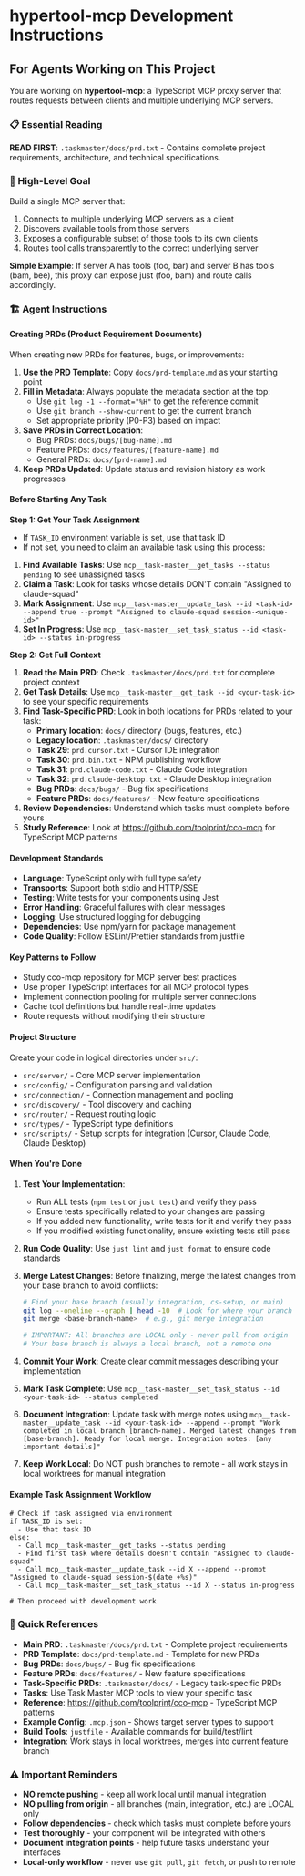 # hypertool-mcp Development Instructions

## For Agents Working on This Project

You are working on **hypertool-mcp**: a TypeScript MCP proxy server that routes requests between clients and multiple underlying MCP servers.

### 📋 Essential Reading

**READ FIRST**: `.taskmaster/docs/prd.txt` - Contains complete project requirements, architecture, and technical specifications.

### 🎯 High-Level Goal

Build a single MCP server that:

1. Connects to multiple underlying MCP servers as a client
2. Discovers available tools from those servers
3. Exposes a configurable subset of those tools to its own clients
4. Routes tool calls transparently to the correct underlying server

**Simple Example**: If server A has tools (foo, bar) and server B has tools (bam, bee), this proxy can expose just (foo, bam) and route calls accordingly.

### 🏗️ Agent Instructions

#### Creating PRDs (Product Requirement Documents)

When creating new PRDs for features, bugs, or improvements:

1. **Use the PRD Template**: Copy `docs/prd-template.md` as your starting point
2. **Fill in Metadata**: Always populate the metadata section at the top:
   - Use `git log -1 --format="%H"` to get the reference commit
   - Use `git branch --show-current` to get the current branch
   - Set appropriate priority (P0-P3) based on impact
3. **Save PRDs in Correct Location**:
   - Bug PRDs: `docs/bugs/[bug-name].md`
   - Feature PRDs: `docs/features/[feature-name].md`  
   - General PRDs: `docs/[prd-name].md`
4. **Keep PRDs Updated**: Update status and revision history as work progresses

#### Before Starting Any Task

**Step 1: Get Your Task Assignment**

- If `TASK_ID` environment variable is set, use that task ID
- If not set, you need to claim an available task using this process:

1. **Find Available Tasks**: Use `mcp__task-master__get_tasks --status pending` to see unassigned tasks
2. **Claim a Task**: Look for tasks whose details DON'T contain "Assigned to claude-squad"
3. **Mark Assignment**: Use `mcp__task-master__update_task --id <task-id> --append true --prompt "Assigned to claude-squad session-<unique-id>"`
4. **Set In Progress**: Use `mcp__task-master__set_task_status --id <task-id> --status in-progress`

**Step 2: Get Full Context**

1. **Read the Main PRD**: Check `.taskmaster/docs/prd.txt` for complete project context
2. **Get Task Details**: Use `mcp__task-master__get_task --id <your-task-id>` to see your specific requirements
3. **Find Task-Specific PRD**: Look in both locations for PRDs related to your task:
   - **Primary location**: `docs/` directory (bugs, features, etc.)
   - **Legacy location**: `.taskmaster/docs/` directory
   - **Task 29**: `prd.cursor.txt` - Cursor IDE integration
   - **Task 30**: `prd.bin.txt` - NPM publishing workflow
   - **Task 31**: `prd.claude-code.txt` - Claude Code integration
   - **Task 32**: `prd.claude-desktop.txt` - Claude Desktop integration
   - **Bug PRDs**: `docs/bugs/` - Bug fix specifications
   - **Feature PRDs**: `docs/features/` - New feature specifications
4. **Review Dependencies**: Understand which tasks must complete before yours
5. **Study Reference**: Look at <https://github.com/toolprint/cco-mcp> for TypeScript MCP patterns

#### Development Standards

- **Language**: TypeScript only with full type safety
- **Transports**: Support both stdio and HTTP/SSE
- **Testing**: Write tests for your components using Jest
- **Error Handling**: Graceful failures with clear messages
- **Logging**: Use structured logging for debugging
- **Dependencies**: Use npm/yarn for package management
- **Code Quality**: Follow ESLint/Prettier standards from justfile

#### Key Patterns to Follow

- Study cco-mcp repository for MCP server best practices
- Use proper TypeScript interfaces for all MCP protocol types
- Implement connection pooling for multiple server connections
- Cache tool definitions but handle real-time updates
- Route requests without modifying their structure

#### Project Structure

Create your code in logical directories under `src/`:

- `src/server/` - Core MCP server implementation
- `src/config/` - Configuration parsing and validation  
- `src/connection/` - Connection management and pooling
- `src/discovery/` - Tool discovery and caching
- `src/router/` - Request routing logic
- `src/types/` - TypeScript type definitions
- `src/scripts/` - Setup scripts for integration (Cursor, Claude Code, Claude Desktop)

#### When You're Done

1. **Test Your Implementation**:
   - Run ALL tests (`npm test` or `just test`) and verify they pass
   - Ensure tests specifically related to your changes are passing
   - If you added new functionality, write tests for it and verify they pass
   - If you modified existing functionality, ensure existing tests still pass
2. **Run Code Quality**: Use `just lint` and `just format` to ensure code standards
3. **Merge Latest Changes**: Before finalizing, merge the latest changes from your base branch to avoid conflicts:

   ```bash
   # Find your base branch (usually integration, cs-setup, or main)
   git log --oneline --graph | head -10  # Look for where your branch diverged
   git merge <base-branch-name>  # e.g., git merge integration
   
   # IMPORTANT: All branches are LOCAL only - never pull from origin
   # Your base branch is always a local branch, not a remote one
   ```

4. **Commit Your Work**: Create clear commit messages describing your implementation
5. **Mark Task Complete**: Use `mcp__task-master__set_task_status --id <your-task-id> --status completed`
6. **Document Integration**: Update task with merge notes using `mcp__task-master__update_task --id <your-task-id> --append --prompt "Work completed in local branch [branch-name]. Merged latest changes from [base-branch]. Ready for local merge. Integration notes: [any important details]"`
7. **Keep Work Local**: Do NOT push branches to remote - all work stays in local worktrees for manual integration

#### Example Task Assignment Workflow

```
# Check if task assigned via environment
if TASK_ID is set:
  - Use that task ID
else:
  - Call mcp__task-master__get_tasks --status pending
  - Find first task where details doesn't contain "Assigned to claude-squad"
  - Call mcp__task-master__update_task --id X --append --prompt "Assigned to claude-squad session-$(date +%s)"
  - Call mcp__task-master__set_task_status --id X --status in-progress
  
# Then proceed with development work
```

### 🔗 Quick References

- **Main PRD**: `.taskmaster/docs/prd.txt` - Complete project requirements
- **PRD Template**: `docs/prd-template.md` - Template for new PRDs
- **Bug PRDs**: `docs/bugs/` - Bug fix specifications
- **Feature PRDs**: `docs/features/` - New feature specifications
- **Task-Specific PRDs**: `.taskmaster/docs/` - Legacy task-specific PRDs
- **Tasks**: Use Task Master MCP tools to view your specific task
- **Reference**: <https://github.com/toolprint/cco-mcp> - TypeScript MCP patterns
- **Example Config**: `.mcp.json` - Shows target server types to support
- **Build Tools**: `justfile` - Available commands for build/test/lint
- **Integration**: Work stays in local worktrees, merges into current feature branch

### ⚠️ Important Reminders

- **NO remote pushing** - keep all work local until manual integration
- **NO pulling from origin** - all branches (main, integration, etc.) are LOCAL only
- **Follow dependencies** - check which tasks must complete before yours
- **Test thoroughly** - your component will be integrated with others
- **Document integration points** - help future tasks understand your interfaces
- **Local-only workflow** - never use `git pull`, `git fetch`, or push to remote

